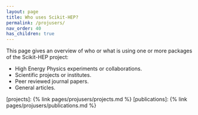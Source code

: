 ```yaml
---
layout: page
title: Who uses Scikit-HEP?
permalink: /projusers/
nav_order: 40
has_children: true
---
```


This page gives an overview of who or what is using one or more packages
of the Scikit-HEP project:

- High Energy Physics experiments or collaborations.
- Scientific projects or institutes.
- Peer reviewed journal papers.
- General articles.

[projects]: {% link pages/projusers/projects.md %}
[publications]: {% link pages/projusers/publications.md %}
